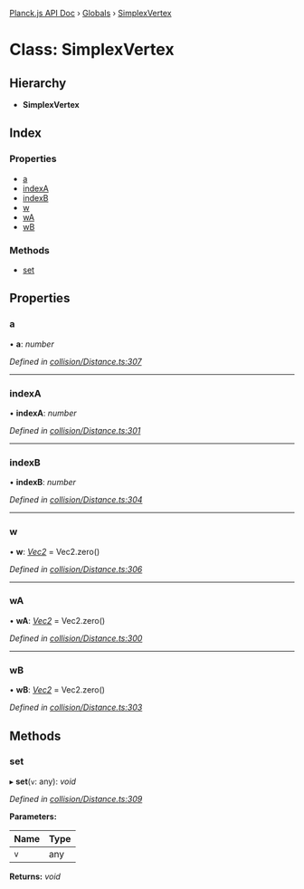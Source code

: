 [Planck.js API Doc](../README.md) › [Globals](../globals.md) › [SimplexVertex](simplexvertex.md)

# Class: SimplexVertex

## Hierarchy

* **SimplexVertex**

## Index

### Properties

* [a](simplexvertex.md#a)
* [indexA](simplexvertex.md#indexa)
* [indexB](simplexvertex.md#indexb)
* [w](simplexvertex.md#w)
* [wA](simplexvertex.md#wa)
* [wB](simplexvertex.md#wb)

### Methods

* [set](simplexvertex.md#set)

## Properties

###  a

• **a**: *number*

*Defined in [collision/Distance.ts:307](https://github.com/shakiba/planck.js/blob/8127f05/src/collision/Distance.ts#L307)*

___

###  indexA

• **indexA**: *number*

*Defined in [collision/Distance.ts:301](https://github.com/shakiba/planck.js/blob/8127f05/src/collision/Distance.ts#L301)*

___

###  indexB

• **indexB**: *number*

*Defined in [collision/Distance.ts:304](https://github.com/shakiba/planck.js/blob/8127f05/src/collision/Distance.ts#L304)*

___

###  w

• **w**: *[Vec2](vec2.md)* = Vec2.zero()

*Defined in [collision/Distance.ts:306](https://github.com/shakiba/planck.js/blob/8127f05/src/collision/Distance.ts#L306)*

___

###  wA

• **wA**: *[Vec2](vec2.md)* = Vec2.zero()

*Defined in [collision/Distance.ts:300](https://github.com/shakiba/planck.js/blob/8127f05/src/collision/Distance.ts#L300)*

___

###  wB

• **wB**: *[Vec2](vec2.md)* = Vec2.zero()

*Defined in [collision/Distance.ts:303](https://github.com/shakiba/planck.js/blob/8127f05/src/collision/Distance.ts#L303)*

## Methods

###  set

▸ **set**(`v`: any): *void*

*Defined in [collision/Distance.ts:309](https://github.com/shakiba/planck.js/blob/8127f05/src/collision/Distance.ts#L309)*

**Parameters:**

Name | Type |
------ | ------ |
`v` | any |

**Returns:** *void*
